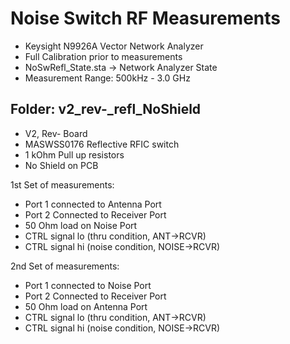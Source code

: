 # Noise Switch RF Measurements
- Keysight N9926A Vector Network Analyzer
- Full Calibration prior to measurements
- NoSwRefl_State.sta -> Network Analyzer State
- Measurement Range: 500kHz - 3.0 GHz

## Folder: v2_rev-_refl_NoShield
- V2, Rev- Board
- MASWSS0176 Reflective RFIC switch
- 1 kOhm Pull up resistors
- No Shield on PCB

1st Set of measurements: 
- Port 1 connected to Antenna Port
- Port 2 Connected to Receiver Port
- 50 Ohm load on Noise Port
- CTRL signal lo (thru condition, ANT->RCVR)
- CTRL signal hi (noise condition, NOISE->RCVR)

2nd Set of measurements: 
- Port 1 connected to Noise Port 
- Port 2 Connected to Receiver Port
- 50 Ohm load on Antenna Port
- CTRL signal lo (thru condition, ANT->RCVR)
- CTRL signal hi (noise condition, NOISE->RCVR)

